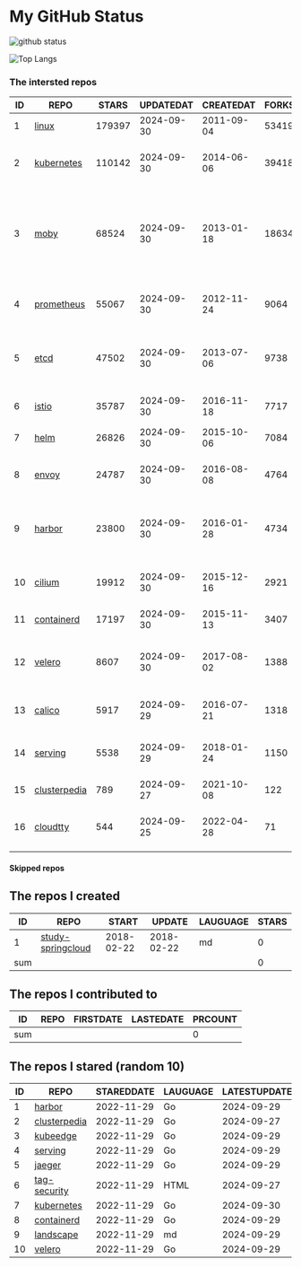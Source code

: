 # My GitHub Status

<img src="https://github-readme-stats-1.yihong0618.vercel.app/api?username=daoqingniu&show_icons=true&&&hide_title=true&count_private=true" alt="github status" />

![Top Langs](https://github-readme-stats-1.yihong0618.vercel.app/api/top-langs/?username=daoqingniu&layout=compact)

<!--START_SECTION:github_repos-->
### The intersted repos
| ID |                              REPO                               | STARS  | UPDATEDAT  | CREATEDAT  | FORKSCOUNT |                                                DESCRIPTIONS                                                |
|----|-----------------------------------------------------------------|--------|------------|------------|------------|------------------------------------------------------------------------------------------------------------|
|  1 | [linux](https://github.com/torvalds/linux)                      | 179397 | 2024-09-30 | 2011-09-04 |      53419 | Linux kernel source tree                                                                                   |
|  2 | [kubernetes](https://github.com/kubernetes/kubernetes)          | 110142 | 2024-09-30 | 2014-06-06 |      39418 | Production-Grade Container Scheduling and Management                                                       |
|  3 | [moby](https://github.com/moby/moby)                            |  68524 | 2024-09-30 | 2013-01-18 |      18634 | The Moby Project - a collaborative project for the container ecosystem to assemble container-based systems |
|  4 | [prometheus](https://github.com/prometheus/prometheus)          |  55067 | 2024-09-30 | 2012-11-24 |       9064 | The Prometheus monitoring system and time series database.                                                 |
|  5 | [etcd](https://github.com/etcd-io/etcd)                         |  47502 | 2024-09-30 | 2013-07-06 |       9738 | Distributed reliable key-value store for the most critical data of a distributed system                    |
|  6 | [istio](https://github.com/istio/istio)                         |  35787 | 2024-09-30 | 2016-11-18 |       7717 | Connect, secure, control, and observe services.                                                            |
|  7 | [helm](https://github.com/helm/helm)                            |  26826 | 2024-09-30 | 2015-10-06 |       7084 | The Kubernetes Package Manager                                                                             |
|  8 | [envoy](https://github.com/envoyproxy/envoy)                    |  24787 | 2024-09-30 | 2016-08-08 |       4764 | Cloud-native high-performance edge/middle/service proxy                                                    |
|  9 | [harbor](https://github.com/goharbor/harbor)                    |  23800 | 2024-09-30 | 2016-01-28 |       4734 | An open source trusted cloud native registry project that stores, signs, and scans content.                |
| 10 | [cilium](https://github.com/cilium/cilium)                      |  19912 | 2024-09-30 | 2015-12-16 |       2921 | eBPF-based Networking, Security, and Observability                                                         |
| 11 | [containerd](https://github.com/containerd/containerd)          |  17197 | 2024-09-30 | 2015-11-13 |       3407 | An open and reliable container runtime                                                                     |
| 12 | [velero](https://github.com/vmware-tanzu/velero)                |   8607 | 2024-09-30 | 2017-08-02 |       1388 | Backup and migrate Kubernetes applications and their persistent volumes                                    |
| 13 | [calico](https://github.com/projectcalico/calico)               |   5917 | 2024-09-29 | 2016-07-21 |       1318 | Cloud native networking and network security                                                               |
| 14 | [serving](https://github.com/knative/serving)                   |   5538 | 2024-09-29 | 2018-01-24 |       1150 | Kubernetes-based, scale-to-zero, request-driven compute                                                    |
| 15 | [clusterpedia](https://github.com/clusterpedia-io/clusterpedia) |    789 | 2024-09-27 | 2021-10-08 |        122 | The Encyclopedia of Kubernetes clusters                                                                    |
| 16 | [cloudtty](https://github.com/cloudtty/cloudtty)                |    544 | 2024-09-25 | 2022-04-28 |         71 | A Friendly Kubernetes CloudShell (Web Terminal) !                                                          |



#### Skipped repos
<!--END_SECTION:github_repos-->

<!--START_SECTION:my_github-->
## The repos I created
| ID  |                                 REPO                                 |   START    |   UPDATE   | LAUGUAGE | STARS |
|-----|----------------------------------------------------------------------|------------|------------|----------|-------|
|   1 | [study-springcloud](https://github.com/daoqingniu/study-springcloud) | 2018-02-22 | 2018-02-22 | md       |     0 |
| sum |                                                                      |            |            |          |     0 |

## The repos I contributed to
| ID  | REPO | FIRSTDATE | LASTEDATE | PRCOUNT |
|-----|------|-----------|-----------|---------|
| sum |      |           |           |       0 |

## The repos I stared (random 10)
| ID |                              REPO                               | STAREDDATE | LAUGUAGE | LATESTUPDATE |
|----|-----------------------------------------------------------------|------------|----------|--------------|
|  1 | [harbor](https://github.com/goharbor/harbor)                    | 2022-11-29 | Go       | 2024-09-29   |
|  2 | [clusterpedia](https://github.com/clusterpedia-io/clusterpedia) | 2022-11-29 | Go       | 2024-09-27   |
|  3 | [kubeedge](https://github.com/kubeedge/kubeedge)                | 2022-11-29 | Go       | 2024-09-29   |
|  4 | [serving](https://github.com/knative/serving)                   | 2022-11-29 | Go       | 2024-09-29   |
|  5 | [jaeger](https://github.com/jaegertracing/jaeger)               | 2022-11-29 | Go       | 2024-09-29   |
|  6 | [tag-security](https://github.com/cncf/tag-security)            | 2022-11-29 | HTML     | 2024-09-27   |
|  7 | [kubernetes](https://github.com/kubernetes/kubernetes)          | 2022-11-29 | Go       | 2024-09-30   |
|  8 | [containerd](https://github.com/containerd/containerd)          | 2022-11-29 | Go       | 2024-09-29   |
|  9 | [landscape](https://github.com/cncf/landscape)                  | 2022-11-29 | md       | 2024-09-29   |
| 10 | [velero](https://github.com/vmware-tanzu/velero)                | 2022-11-29 | Go       | 2024-09-29   |

<!--END_SECTION:my_github-->
